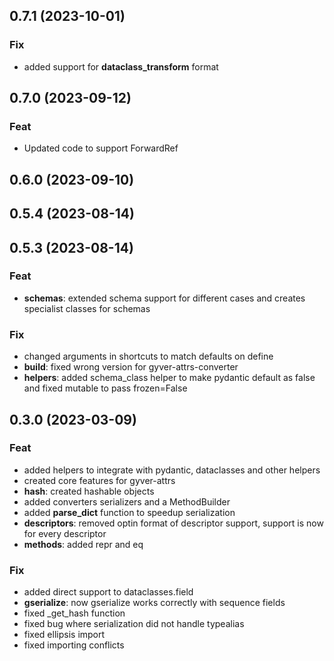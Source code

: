 ## 0.7.1 (2023-10-01)

### Fix

- added support for __dataclass_transform__ format

## 0.7.0 (2023-09-12)

### Feat

- Updated code to support ForwardRef

## 0.6.0 (2023-09-10)

## 0.5.4 (2023-08-14)

## 0.5.3 (2023-08-14)

### Feat

- **schemas**: extended schema support for different cases and creates specialist classes for schemas

### Fix

- changed arguments in shortcuts to match defaults on define
- **build**: fixed wrong version for gyver-attrs-converter
- **helpers**: added schema_class helper to make pydantic default as false and fixed mutable to pass frozen=False

## 0.3.0 (2023-03-09)

### Feat

- added helpers to integrate with pydantic, dataclasses and other helpers
- created core features for gyver-attrs
- **hash**: created hashable objects
- added converters serializers and a MethodBuilder
- added __parse_dict__ function to speedup serialization
- **descriptors**: removed optin format of descriptor support, support is now for every descriptor
- **methods**: added repr and eq

### Fix

- added direct support to dataclasses.field
- **gserialize**: now gserialize works correctly with sequence fields
- fixed _get_hash function
- fixed bug where serialization did not handle typealias
- fixed ellipsis import
- fixed importing conflicts
